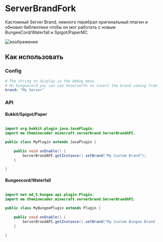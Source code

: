# ServerBrandFork

Кастомный Server Brand, немного перебрал оригинальный плагин и обновил библиотеки чтобы он мог работать с новым BungeeCord/Waterfall и Spigot/PaperMC

![изображение](https://user-images.githubusercontent.com/82046704/167948394-4d6ff402-94f8-43f6-a093-568f1d040c52.png)

## Как использовать
### Config
```yaml
# The string to display in the debug menu.
# On bungeecord you can use %%server%% to insert the brand coming from the backend server, eg to show the instance id
brand: "My Server"
```

### API
#### Bukkit/Spigot/Paper
```java

import org.bukkit.plugin.java.JavaPlugin;
import me.theminecoder.minecraft.serverbrand.ServerBrandAPI;

public class MyPlugin extends JavaPlugin {
    
    public void onEnable() {
        ServerBrandAPI.getInstance().setBrand("My Custom Brand");
    }
    
}
```

#### Bungeecord/Waterfall
```java

import net.md_5.bungee.api.plugin.Plugin;
import me.theminecoder.minecraft.serverbrand.ServerBrandAPI;

public class MyBungeePlugin extends Plugin {
    
    public void onEnable() {
        ServerBrandAPI.getInstance().setBrand("My Custom Bungee Brand -> %%server%%");
    }
    
}

```
